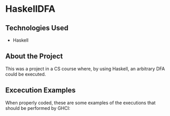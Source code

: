# HaskellDFA

## Technologies Used
- Haskell

## About the Project
This was a project in a CS course where, by using Haskell, an arbitrary DFA could be executed.

## Excecution Examples
When properly coded, these are some examples of the executions that should be performed by GHCI:
